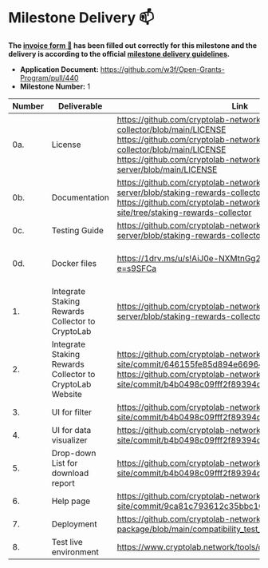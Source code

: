 # Milestone Delivery :mailbox:

**The [invoice form :pencil:](https://docs.google.com/forms/d/e/1FAIpQLSdSqj2vYjvpiIytkjcc40Pwl0Eg76WGUAq5L9e8eFuuOegmLw/viewform) has been filled out correctly for this milestone and the delivery is according to the official [milestone delivery guidelines](https://github.com/w3f/General-Grants-Program/blob/master/grants/milestone-deliverables-guidelines.md).**

- **Application Document:** https://github.com/w3f/Open-Grants-Program/pull/440
- **Milestone Number:** 1

| Number | Deliverable                                              | Link                                                                                                                                                                                                                                          | Notes                                                                                                   |
| ------ | -------------------------------------------------------- | --------------------------------------------------------------------------------------------------------------------------------------------------------------------------------------------------------------------------------------------- | ------------------------------------------------------------------------------------------------------- |
| 0a.    | License                                                  | https://github.com/cryptolab-network/chain-data-collector/blob/main/LICENSE <br> https://github.com/cryptolab-network/chain-data-collector/blob/main/LICENSE <br> https://github.com/cryptolab-network/cryptolab-web-server/blob/main/LICENSE |
| 0b.    | Documentation                                            | https://github.com/cryptolab-network/cryptolab-web-server/blob/staking-rewards-collector/README.md <br> https://github.com/cryptolab-network/polkadot-staking-site/tree/staking-rewards-collector                                             |                                                                                                         |
| 0c.    | Testing Guide                                            | https://github.com/cryptolab-network/cryptolab-web-server/blob/staking-rewards-collector/README.md                                                                                                                                            |                                                                                                         |
| 0d.    | Docker files                                             | https://1drv.ms/u/s!AiJ0e-NXMtnGg2VpxQOiZGDkMTtW?e=s9SFCa                                                                                                                                                                                     | Download, decompress it and follow the readme in https://github.com/cryptolab-network/cryptolab-package |
| 1.     | Integrate Staking Rewards Collector to CryptoLab         | https://github.com/cryptolab-network/cryptolab-web-server/blob/staking-rewards-collector                                                                                                                                                      |                                                                                                         |
| 2.     | Integrate Staking Rewards Collector to CryptoLab Website | https://github.com/cryptolab-network/polkadot-staking-site/commit/646155fe85d894e6696478379ab955aa860aea11 <br> https://github.com/cryptolab-network/polkadot-staking-site/commit/b4b0498c09fff2f89394d2fe0baf07137aed558b                    |                                                                                                         |
| 3.     | UI for filter                                            | https://github.com/cryptolab-network/polkadot-staking-site/commit/b4b0498c09fff2f89394d2fe0baf07137aed558b                                                                                                                                    |                                                                                                         |
| 4.     | UI for data visualizer                                   | https://github.com/cryptolab-network/polkadot-staking-site/commit/b4b0498c09fff2f89394d2fe0baf07137aed558b                                                                                                                                    |                                                                                                         |
| 5.     | Drop-down List for download report                       | https://github.com/cryptolab-network/polkadot-staking-site/commit/b4b0498c09fff2f89394d2fe0baf07137aed558b                                                                                                                                    |                                                                                                         |
| 6.     | Help page                                                | https://github.com/cryptolab-network/polkadot-staking-site/commit/9ca81c793612c35bbc163d22b7a0dcfe00e87855                                                                                                                                    |                                                                                                         |
| 7.     | Deployment                                               | https://github.com/cryptolab-network/cryptolab-package/blob/main/compatibility_test_report.md                                                                                                                                                 |                                                                                                         |
| 8.     | Test live environment                                    | https://www.cryptolab.network/tools/dotSR                                                                                                                                                                                                     |                                                                                                         |
